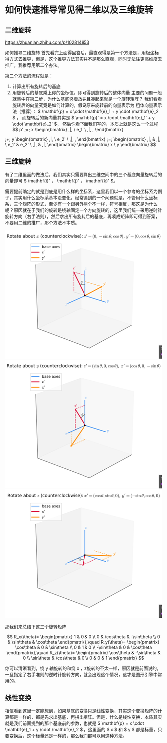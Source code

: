 # 如何快速推导常见得二维以及三维旋转

## 二维旋转

https://zhuanlan.zhihu.com/p/102814853

如何推导二维旋转
首先看完上面得回答后，最直观得是第一个方法是，用极坐标得方式去推导，但是，这个推导方法其实并不是那么直观，同时无法往更高维度去推广，我推荐用第二个办法。

第二个方法的流程就是：
1.	计算出所有旋转后的基底
2.	用旋转后的基底乘上你的坐标值，即可得到旋转后的整体向量
主要的问题一般就集中在第二步，为什么基底竖着放并且凑起来就是一个旋转矩阵？
我们看看旋转后的向量究竟是如何计算的，假设原来旋转前的向量表示为
粗体向量表示法（推荐）：
$ \mathbf{p} = x \cdot \mathbf{e}_1 + y \cdot \mathbf{e}_2 $  ， 而旋转后的新向量其实是 $ \mathbf{p}' = x \cdot \mathbf{e}_1' + y \cdot \mathbf{e}_2' $，
然后你看下面我们写的，本质上就是这么一个过程
$$
p'
\;=\;
x 
\begin{bmatrix}
\,|\,  \\
e_1' \\
\,|\, \,
\end{bmatrix}

\;+\;
y
\begin{bmatrix}
\,|\,  \\
e_2' \\
\,|\, \,
\end{bmatrix}
\;=\;
\begin{bmatrix}
\,|\, & \,|\, \\
e_1' & e_2' \\
\,|\, & \,|\,
\end{bmatrix}
\begin{bmatrix}
x \\
y
\end{bmatrix}
$$


## 三维旋转

有了二维里面的做法后，我们其实只需要算出三维空间中的三个基底向量旋转后的向量即可 
$ \mathbf{i}' $，$ \mathbf{j}' $，$ \mathbf{k}' $。

需要提前确定的就是到底是用什么样的坐标系，这里我们以一个参考的坐标系为例子，其实用什么坐标系基本没变化，经常遇到的一个问题就是，不管用什么坐标系，三个矩阵的形式，至少有一个跟另外两个不一样，符号相反，那这是为什么呢？原因就在于我们的旋转是绕轴固定一个方向旋转的，这里我们统一采用逆时针旋转方向（右手法则），然后求出所有旋转后的基底，再凑成矩阵即可得到答案，不要用二维的推广，那个方法不本质。


![alt text](images/img_rotate_around_x.png)
![alt text](images/img_rotate_around_y.png)
![alt text](images/img_rotate_around_z.png)

那我们来总结下这三个旋转矩阵

$$
R_x(\theta)=
\begin{pmatrix}
1 & 0 & 0 \\
0 & \cos\theta & -\sin\theta \\
0 & \sin\theta & \cos\theta
\end{pmatrix},\quad
R_y(\theta)=
\begin{pmatrix}
\cos\theta & 0 & \sin\theta \\
0 & 1 & 0 \\
-\sin\theta & 0 & \cos\theta
\end{pmatrix},\quad
R_z(\theta)=
\begin{pmatrix}
\cos\theta & -\sin\theta & 0 \\
\sin\theta & \cos\theta & 0 \\
0 & 0 & 1
\end{pmatrix}
$$

你可以清晰看到，绕 y 轴旋转的和绕 x ，z旋转的不太一样，原因就是前面说的，一旦指定了右手准则的逆时针旋转方向，就会出现这个情况，这才是图形引擎中常用的。


## 线性变换

相信看到这里一定能想到，如果基底的变换只是线性变换，其实这个变换矩阵的计算都是一样的，都是先求出基底，再拼出矩阵。但是，什么是线性变换，本质其实就是我们前面提到的那个基底前的参数，也就是 $ \mathbf{p} = x \cdot \mathbf{e}_1 + y \cdot \mathbf{e}_2 $ ，这里面的 $ x $ 和 $ y $ 都是标量，只要变换后，这个标量还是一样的，那么我们都可以用这种方法。




